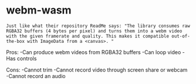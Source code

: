 # webm-wasm 
```
Just like what their repository ReadMe says: "The library consumes raw RGBA32 buffers (4 bytes per pixel) and turns them into a webm video with the given framerate and quality. This makes it compatible out-of-the-box with ImageData from a <canvas>. "
```
Pros:
-Can produce webm videos from RGBA32 buffers
-Can loop video
-Has controls

Cons:
-Cannot trim
-Cannot record video through screen share or webcam
-Cannot record an audio
